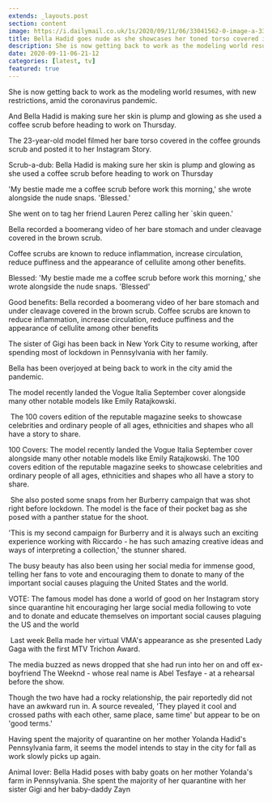 ```yaml
---
extends: _layouts.post
section: content
image: https://i.dailymail.co.uk/1s/2020/09/11/06/33041562-0-image-a-33_1599800789821.jpg 
title: Bella Hadid goes nude as she showcases her toned torso covered in a coffee scrub   
description: She is now getting back to work as the modeling world resumes, with new restrictions, amid the coronavirus pandemic. 
date: 2020-09-11-06-21-12 
categories: [latest, tv] 
featured: true 
--- 
```

She is now getting back to work as the modeling world resumes, with new restrictions, amid the coronavirus pandemic. 

And Bella Hadid is making sure her skin is plump and glowing as she used a coffee scrub before heading to work on Thursday. 

The 23-year-old model filmed her bare torso covered in the coffee grounds scrub and posted it to her Instagram Story. 

Scrub-a-dub: Bella Hadid is making sure her skin is plump and glowing as she used a coffee scrub before heading to work on Thursday 

'My bestie made me a coffee scrub before work this morning,' she wrote alongside the nude snaps. 'Blessed.' 

She went on to tag her friend Lauren Perez calling her `skin queen.' 

Bella recorded a boomerang video of her bare stomach and under cleavage covered in the brown scrub. 

Coffee scrubs are known to reduce inflammation, increase circulation, reduce puffiness and the appearance of cellulite among other benefits.  

Blessed: 'My bestie made me a coffee scrub before work this morning,' she wrote alongside the nude snaps. 'Blessed' 

Good benefits: Bella recorded a boomerang video of her bare stomach and under cleavage covered in the brown scrub. Coffee scrubs are known to reduce inflammation, increase circulation, reduce puffiness and the appearance of cellulite among other benefits 

The sister of Gigi has been back in New York City to resume working, after spending most of lockdown in Pennsylvania with her family. 

Bella has been overjoyed at being back to work in the city amid the pandemic.

The model recently landed the Vogue Italia September cover alongside many other notable models like Emily Ratajkowski. 

 The 100 covers edition of the reputable magazine seeks to showcase celebrities and ordinary people of all ages, ethnicities and shapes who all have a story to share.

100 Covers: The model recently landed the Vogue Italia September cover alongside many other notable models like Emily Ratajkowski. The 100 covers edition of the reputable magazine seeks to showcase celebrities and ordinary people of all ages, ethnicities and shapes who all have a story to share.

 She also posted some snaps from her Burberry campaign that was shot right before lockdown. The model is the face of their pocket bag as she posed with a panther statue for the shoot.

'This is my second campaign for Burberry and it is always such an exciting experience working with Riccardo - he has such amazing creative ideas and ways of interpreting a collection,' the stunner shared.   

The busy beauty has also been using her social media for immense good, telling her fans to vote and encouraging them to donate to many of the important social causes plaguing the United States and the world. 

VOTE: The famous model has done a world of good on her Instagram story since quarantine hit encouraging her large social media following to vote and to donate and educate themselves on important social causes plaguing the US and the world

 Last week Bella made her virtual VMA's appearance as she presented Lady Gaga with the first MTV Trichon Award. 

The media buzzed as news dropped that she had run into her on and off ex-boyfriend The Weeknd - whose real name is Abel Tesfaye - at a rehearsal before the show. 

Though the two have had a rocky relationship, the pair reportedly did not have an awkward run in. A source revealed, 'They played it cool and crossed paths with each other, same place, same time' but appear to be on 'good terms.' 

Having spent the majority of quarantine on her mother Yolanda Hadid's Pennsylvania farm, it seems the model intends to stay in the city for fall as work slowly picks up again. 

Animal lover: Bella Hadid poses with baby goats on her mother Yolanda's farm in Pennsylvania. She spent the majority of her quarantine with her sister Gigi and her baby-daddy Zayn

